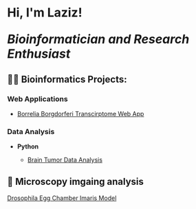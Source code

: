 <h1>Hi, I'm Laziz!<br/> 
  <p><i>Bioinformatician and Research Enthusiast</i></p>
</h1>

<h2>👨‍💻 Bioinformatics Projects:</h2>

<h3><b> Web Applications</b></h3>

  - [Borrelia Borgdorferi Transcirptome Web App](https://github.com/LazizAsamov/Borrelia-Burgdorferi-Transcriptome-Web-App)
<h3><b> Data Analysis</b></h3>

- <b>Python</b>

    - [Brain Tumor Data Analysis](https://github.com/LazizAsamov/Brain-Tumor-Data-Analysis/tree/main)


<h2>🔬 Microscopy imgaing analysis</h2>

<a href = 'https://youtu.be/N7jQKAFLfzQ'>Drosophila Egg Chamber Imaris Model</a>
